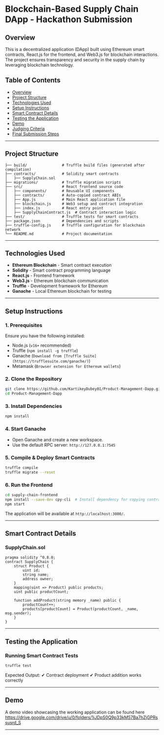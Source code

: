 # Blockchain-Based Supply Chain DApp - Hackathon Submission

## Overview

This is a decentralized application (DApp) built using Ethereum smart contracts, React.js for the frontend, and Web3.js for blockchain interactions. The project ensures transparency and security in the supply chain by leveraging blockchain technology.

## Table of Contents

- [Overview](#overview)
- [Project Structure](#project-structure)
- [Technologies Used](#technologies-used)
- [Setup Instructions](#setup-instructions)
- [Smart Contract Details](#smart-contract-details)
- [Testing the Application](#testing-the-application)
- [Demo](#demo)
- [Judging Criteria](#judging-criteria)
- [Final Submission Steps](#final-submission-steps)

---

## Project Structure

```
├── build/                # Truffle build files (generated after compilation)
├── contracts/            # Solidity smart contracts
│   ├── SupplyChain.sol
├── migrations/           # Truffle migration scripts
├── src/                  # React frontend source code
│   ├── components/       # Reusable UI components
│   ├── contracts/        # Auto-copied contract ABIs
│   ├── App.js            # Main React application file
│   ├── blockchain.js     # Web3 setup and contract integration
│   ├── index.js          # React entry point
│   ├── SupplyChainContract.js  # Contract interaction logic
├── test/                 # Truffle tests for smart contracts
├── package.json          # Dependencies and scripts
├── truffle-config.js     # Truffle configuration for blockchain network
└── README.md             # Project documentation
```

---

## Technologies Used

- **Ethereum Blockchain** - Smart contract execution
- **Solidity** - Smart contract programming language
- **React.js** - Frontend framework
- **Web3.js** - Ethereum blockchain communication
- **Truffle** - Development framework for Ethereum
- **Ganache** - Local Ethereum blockchain for testing

---

## Setup Instructions

### 1. Prerequisites

Ensure you have the following installed:

- Node.js (`v16+` recommended)
- Truffle (`npm install -g truffle`)
- Ganache (`Download from [Truffle Suite](https://trufflesuite.com/ganache/)`)
- Metamask (`Browser extension for Ethereum wallets`)

### 2. Clone the Repository

```sh
git clone https://github.com/KartikeyDubey01/Product-Management-Dapp.git
cd Product-Management-Dapp
```

### 3. Install Dependencies

```sh
npm install
```

### 4. Start Ganache

- Open Ganache and create a new workspace.
- Use the default RPC server: `http://127.0.0.1:7545`

### 5. Compile & Deploy Smart Contracts

```sh
truffle compile
truffle migrate --reset
```

### 6. Run the Frontend

```sh
cd supply-chain-frontend
npm install --save-dev cpy-cli  # Install dependency for copying contract JSON files
npm start
```

The application will be available at `http://localhost:3000/`.

---

## Smart Contract Details

### SupplyChain.sol

```solidity
pragma solidity ^0.8.0;
contract SupplyChain {
    struct Product {
        uint id;
        string name;
        address owner;
    }
    mapping(uint => Product) public products;
    uint public productCount;
    
    function addProduct(string memory _name) public {
        productCount++;
        products[productCount] = Product(productCount, _name, msg.sender);
    }
}
```

---

## Testing the Application

### Running Smart Contract Tests

```sh
truffle test
```

Expected Output: ✔ Contract deployment ✔ Product addition works correctly

---

## Demo

A demo video showcasing the working application can be found here https://drive.google.com/drive/u/0/folders/1iJDpS0Q9p33kM57Ba7hZjGPRssusrd_S

---


